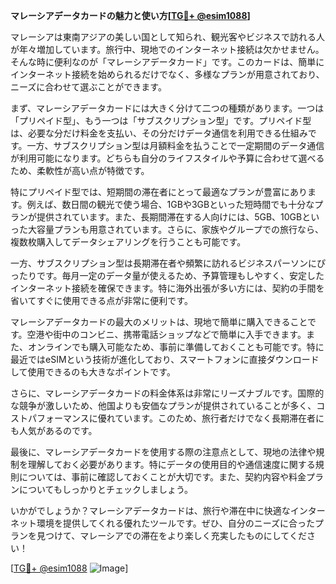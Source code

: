 **マレーシアデータカードの魅力と使い方[[TG💪+ @esim1088](https://t.me/s/esim1088)]**

マレーシアは東南アジアの美しい国として知られ、観光客やビジネスで訪れる人が年々増加しています。旅行中、現地でのインターネット接続は欠かせません。そんな時に便利なのが「マレーシアデータカード」です。このカードは、簡単にインターネット接続を始められるだけでなく、多様なプランが用意されており、ニーズに合わせて選ぶことができます。

まず、マレーシアデータカードには大きく分けて二つの種類があります。一つは「プリペイド型」、もう一つは「サブスクリプション型」です。プリペイド型は、必要な分だけ料金を支払い、その分だけデータ通信を利用できる仕組みです。一方、サブスクリプション型は月額料金を払うことで一定期間のデータ通信が利用可能になります。どちらも自分のライフスタイルや予算に合わせて選べるため、柔軟性が高い点が特徴です。

特にプリペイド型では、短期間の滞在者にとって最適なプランが豊富にあります。例えば、数日間の観光で使う場合、1GBや3GBといった短時間でも十分なプランが提供されています。また、長期間滞在する人向けには、5GB、10GBといった大容量プランも用意されています。さらに、家族やグループでの旅行なら、複数枚購入してデータシェアリングを行うことも可能です。

一方、サブスクリプション型は長期滞在者や頻繁に訪れるビジネスパーソンにぴったりです。毎月一定のデータ量が使えるため、予算管理もしやすく、安定したインターネット接続を確保できます。特に海外出張が多い方には、契約の手間を省いてすぐに使用できる点が非常に便利です。

マレーシアデータカードの最大のメリットは、現地で簡単に購入できることです。空港や街中のコンビニ、携帯電話ショップなどで簡単に入手できます。また、オンラインでも購入可能なため、事前に準備しておくことも可能です。特に最近ではeSIMという技術が進化しており、スマートフォンに直接ダウンロードして使用できるのも大きなポイントです。

さらに、マレーシアデータカードの料金体系は非常にリーズナブルです。国際的な競争が激しいため、他国よりも安価なプランが提供されていることが多く、コストパフォーマンスに優れています。このため、旅行者だけでなく長期滞在者にも人気があるのです。

最後に、マレーシアデータカードを使用する際の注意点として、現地の法律や規制を理解しておく必要があります。特にデータの使用目的や通信速度に関する規則については、事前に確認しておくことが大切です。また、契約内容や料金プランについてもしっかりとチェックしましょう。

いかがでしょうか？マレーシアデータカードは、旅行や滞在中に快適なインターネット環境を提供してくれる優れたツールです。ぜひ、自分のニーズに合ったプランを見つけて、マレーシアでの滞在をより楽しく充実したものにしてください！

[[TG💪+ @esim1088](https://t.me/s/esim1088) ![Image](https://i.postimg.cc/Y0z9fWf4/image.png)]